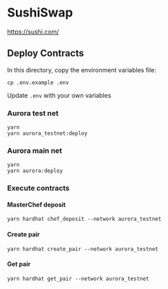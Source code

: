 # SushiSwap

https://sushi.com/

## Deploy Contracts

In this directory, copy the environment variables file:
```
cp .env.example .env
```

Update `.env` with your own variables

### Aurora test net

```
yarn
yarn aurora_testnet:deploy
```

### Aurora main net

```
yarn
yarn aurora:deploy
```

### Execute contracts

#### MasterChef deposit

```
yarn hardhat chef_deposit --network aurora_testnet
```

#### Create pair

```
yarn hardhat create_pair --network aurora_testnet
```

#### Get pair
```
yarn hardhat get_pair --network aurora_testnet
```
